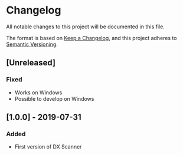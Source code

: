 # Changelog
All notable changes to this project will be documented in this file.

The format is based on [Keep a Changelog](https://keepachangelog.com/en/1.0.0/),
and this project adheres to [Semantic Versioning](https://semver.org/spec/v2.0.0.html).

## [Unreleased]

### Fixed

- Works on Windows
- Possible to develop on Windows

## [1.0.0] - 2019-07-31

### Added

- First version of DX Scanner
